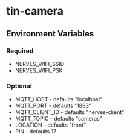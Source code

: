 # tin-camera

## Environment Variables

### Required

- NERVES_WIFI_SSID
- NERVES_WIFI_PSK

### Optional

- MQTT_HOST - defaults "localhost"
- MQTT_PORT - defaults "1883"
- MQTT_CLIENT_ID - defaults "nerves-client"
- MQTT_TOPIC - defaults "cameras"
- LOCATION - defaults "front"
- PIN - defaults 17